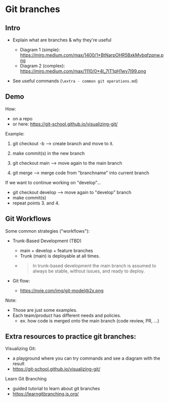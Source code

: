 

# Git branches




## Intro

- Explain what are branches & why they're useful
  - Diagram 1 (simple): https://miro.medium.com/max/1400/1*BtNarpOHR5BxkMvbqfzqnw.png
  - Diagram 2 (complex): https://miro.medium.com/max/1110/0*4l_7lT1qH1wv7I99.png


- See useful commands (`\extra - common git operations.md`)


## Demo


How: 
- on a repo 
- or here: https://git-school.github.io/visualizing-git/


Example:

1. git checkout -b <branchname> --> create branch and move to it.

2. make commit(s) in the new branch

3. git checkout main --> move again to the main branch

4. git merge <branchname> --> merge code from "branchname" into current branch


If we want to continue working on "develop"...
- git checkout develop --> move again to "develop" branch
- make commit(s)
- repeat points 3. and 4.



## Git Workflows

Some common strategies ("workflows"):

- Trunk-Based Development (TBD)
  - main + develop + feature branches
  - Trunk (main) is deployable at all times. 
  - > In trunk-based development the main branch is assumed to always be stable, without issues, and ready to deploy.

- Git flow:
  - https://nvie.com/img/git-model@2x.png


Note: 
- Those are just some examples.
- Each team/product has different needs and policies.
  - ex. how code is merged onto the main branch (code review, PR, ...)





## Extra resources to practice git branches:

Visualizing Git: 
- a playground where you can try commands and see a diagram with the result
- https://git-school.github.io/visualizing-git/

Learn Git Branching
- guided tutorial to learn about git branches
- https://learngitbranching.js.org/


